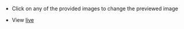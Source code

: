 - Click on any of the provided images to change the previewed image

- View [live](https://lahfen-brandy.github.io/Apartment_Rental/)
